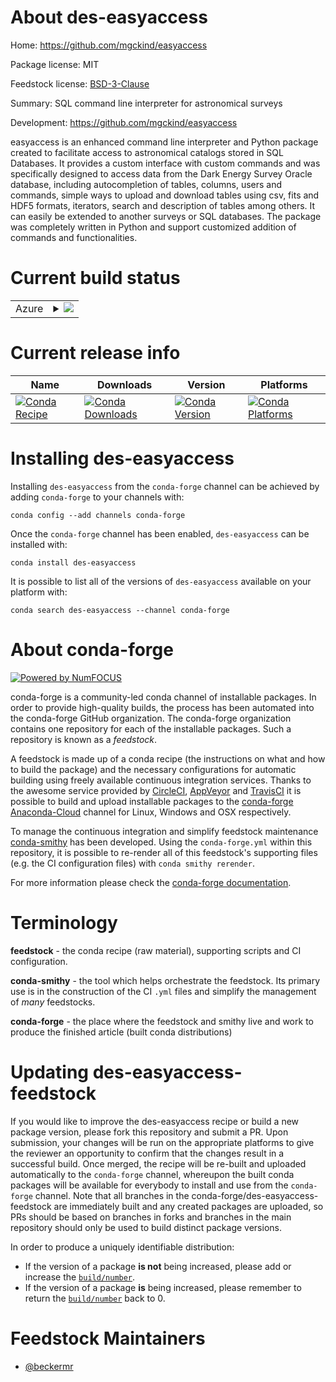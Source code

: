 About des-easyaccess
====================

Home: https://github.com/mgckind/easyaccess

Package license: MIT

Feedstock license: [BSD-3-Clause](https://github.com/conda-forge/des-easyaccess-feedstock/blob/master/LICENSE.txt)

Summary: SQL command line interpreter for astronomical surveys

Development: https://github.com/mgckind/easyaccess

easyaccess is an enhanced command line interpreter and Python package
created to facilitate access to astronomical catalogs stored in SQL
Databases. It provides a custom interface with custom commands and was
specifically designed to access data from the Dark Energy Survey Oracle
database, including autocompletion of tables, columns, users and commands,
simple ways to upload and download tables using csv, fits and HDF5 formats,
iterators, search and description of tables among others. It can easily be
extended to another surveys or SQL databases. The package was completely
written in Python and support customized addition of commands and
functionalities.


Current build status
====================


<table>
    
  <tr>
    <td>Azure</td>
    <td>
      <details>
        <summary>
          <a href="https://dev.azure.com/conda-forge/feedstock-builds/_build/latest?definitionId=6627&branchName=master">
            <img src="https://dev.azure.com/conda-forge/feedstock-builds/_apis/build/status/des-easyaccess-feedstock?branchName=master">
          </a>
        </summary>
        <table>
          <thead><tr><th>Variant</th><th>Status</th></tr></thead>
          <tbody><tr>
              <td>linux_64_python3.6.____cpython</td>
              <td>
                <a href="https://dev.azure.com/conda-forge/feedstock-builds/_build/latest?definitionId=6627&branchName=master">
                  <img src="https://dev.azure.com/conda-forge/feedstock-builds/_apis/build/status/des-easyaccess-feedstock?branchName=master&jobName=linux&configuration=linux_64_python3.6.____cpython" alt="variant">
                </a>
              </td>
            </tr><tr>
              <td>linux_64_python3.7.____cpython</td>
              <td>
                <a href="https://dev.azure.com/conda-forge/feedstock-builds/_build/latest?definitionId=6627&branchName=master">
                  <img src="https://dev.azure.com/conda-forge/feedstock-builds/_apis/build/status/des-easyaccess-feedstock?branchName=master&jobName=linux&configuration=linux_64_python3.7.____cpython" alt="variant">
                </a>
              </td>
            </tr><tr>
              <td>linux_64_python3.8.____cpython</td>
              <td>
                <a href="https://dev.azure.com/conda-forge/feedstock-builds/_build/latest?definitionId=6627&branchName=master">
                  <img src="https://dev.azure.com/conda-forge/feedstock-builds/_apis/build/status/des-easyaccess-feedstock?branchName=master&jobName=linux&configuration=linux_64_python3.8.____cpython" alt="variant">
                </a>
              </td>
            </tr><tr>
              <td>linux_64_python3.9.____cpython</td>
              <td>
                <a href="https://dev.azure.com/conda-forge/feedstock-builds/_build/latest?definitionId=6627&branchName=master">
                  <img src="https://dev.azure.com/conda-forge/feedstock-builds/_apis/build/status/des-easyaccess-feedstock?branchName=master&jobName=linux&configuration=linux_64_python3.9.____cpython" alt="variant">
                </a>
              </td>
            </tr><tr>
              <td>osx_64_python3.6.____cpython</td>
              <td>
                <a href="https://dev.azure.com/conda-forge/feedstock-builds/_build/latest?definitionId=6627&branchName=master">
                  <img src="https://dev.azure.com/conda-forge/feedstock-builds/_apis/build/status/des-easyaccess-feedstock?branchName=master&jobName=osx&configuration=osx_64_python3.6.____cpython" alt="variant">
                </a>
              </td>
            </tr><tr>
              <td>osx_64_python3.7.____cpython</td>
              <td>
                <a href="https://dev.azure.com/conda-forge/feedstock-builds/_build/latest?definitionId=6627&branchName=master">
                  <img src="https://dev.azure.com/conda-forge/feedstock-builds/_apis/build/status/des-easyaccess-feedstock?branchName=master&jobName=osx&configuration=osx_64_python3.7.____cpython" alt="variant">
                </a>
              </td>
            </tr><tr>
              <td>osx_64_python3.8.____cpython</td>
              <td>
                <a href="https://dev.azure.com/conda-forge/feedstock-builds/_build/latest?definitionId=6627&branchName=master">
                  <img src="https://dev.azure.com/conda-forge/feedstock-builds/_apis/build/status/des-easyaccess-feedstock?branchName=master&jobName=osx&configuration=osx_64_python3.8.____cpython" alt="variant">
                </a>
              </td>
            </tr><tr>
              <td>osx_64_python3.9.____cpython</td>
              <td>
                <a href="https://dev.azure.com/conda-forge/feedstock-builds/_build/latest?definitionId=6627&branchName=master">
                  <img src="https://dev.azure.com/conda-forge/feedstock-builds/_apis/build/status/des-easyaccess-feedstock?branchName=master&jobName=osx&configuration=osx_64_python3.9.____cpython" alt="variant">
                </a>
              </td>
            </tr>
          </tbody>
        </table>
      </details>
    </td>
  </tr>
</table>

Current release info
====================

| Name | Downloads | Version | Platforms |
| --- | --- | --- | --- |
| [![Conda Recipe](https://img.shields.io/badge/recipe-des--easyaccess-green.svg)](https://anaconda.org/conda-forge/des-easyaccess) | [![Conda Downloads](https://img.shields.io/conda/dn/conda-forge/des-easyaccess.svg)](https://anaconda.org/conda-forge/des-easyaccess) | [![Conda Version](https://img.shields.io/conda/vn/conda-forge/des-easyaccess.svg)](https://anaconda.org/conda-forge/des-easyaccess) | [![Conda Platforms](https://img.shields.io/conda/pn/conda-forge/des-easyaccess.svg)](https://anaconda.org/conda-forge/des-easyaccess) |

Installing des-easyaccess
=========================

Installing `des-easyaccess` from the `conda-forge` channel can be achieved by adding `conda-forge` to your channels with:

```
conda config --add channels conda-forge
```

Once the `conda-forge` channel has been enabled, `des-easyaccess` can be installed with:

```
conda install des-easyaccess
```

It is possible to list all of the versions of `des-easyaccess` available on your platform with:

```
conda search des-easyaccess --channel conda-forge
```


About conda-forge
=================

[![Powered by NumFOCUS](https://img.shields.io/badge/powered%20by-NumFOCUS-orange.svg?style=flat&colorA=E1523D&colorB=007D8A)](http://numfocus.org)

conda-forge is a community-led conda channel of installable packages.
In order to provide high-quality builds, the process has been automated into the
conda-forge GitHub organization. The conda-forge organization contains one repository
for each of the installable packages. Such a repository is known as a *feedstock*.

A feedstock is made up of a conda recipe (the instructions on what and how to build
the package) and the necessary configurations for automatic building using freely
available continuous integration services. Thanks to the awesome service provided by
[CircleCI](https://circleci.com/), [AppVeyor](https://www.appveyor.com/)
and [TravisCI](https://travis-ci.com/) it is possible to build and upload installable
packages to the [conda-forge](https://anaconda.org/conda-forge)
[Anaconda-Cloud](https://anaconda.org/) channel for Linux, Windows and OSX respectively.

To manage the continuous integration and simplify feedstock maintenance
[conda-smithy](https://github.com/conda-forge/conda-smithy) has been developed.
Using the ``conda-forge.yml`` within this repository, it is possible to re-render all of
this feedstock's supporting files (e.g. the CI configuration files) with ``conda smithy rerender``.

For more information please check the [conda-forge documentation](https://conda-forge.org/docs/).

Terminology
===========

**feedstock** - the conda recipe (raw material), supporting scripts and CI configuration.

**conda-smithy** - the tool which helps orchestrate the feedstock.
                   Its primary use is in the construction of the CI ``.yml`` files
                   and simplify the management of *many* feedstocks.

**conda-forge** - the place where the feedstock and smithy live and work to
                  produce the finished article (built conda distributions)


Updating des-easyaccess-feedstock
=================================

If you would like to improve the des-easyaccess recipe or build a new
package version, please fork this repository and submit a PR. Upon submission,
your changes will be run on the appropriate platforms to give the reviewer an
opportunity to confirm that the changes result in a successful build. Once
merged, the recipe will be re-built and uploaded automatically to the
`conda-forge` channel, whereupon the built conda packages will be available for
everybody to install and use from the `conda-forge` channel.
Note that all branches in the conda-forge/des-easyaccess-feedstock are
immediately built and any created packages are uploaded, so PRs should be based
on branches in forks and branches in the main repository should only be used to
build distinct package versions.

In order to produce a uniquely identifiable distribution:
 * If the version of a package **is not** being increased, please add or increase
   the [``build/number``](https://conda.io/docs/user-guide/tasks/build-packages/define-metadata.html#build-number-and-string).
 * If the version of a package **is** being increased, please remember to return
   the [``build/number``](https://conda.io/docs/user-guide/tasks/build-packages/define-metadata.html#build-number-and-string)
   back to 0.

Feedstock Maintainers
=====================

* [@beckermr](https://github.com/beckermr/)


